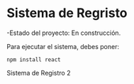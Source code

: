 <h1>Sistema de Regristo</h1>

-Estado del proyecto: En construcción.

Para ejecutar el sistema, debes poner:

```npm install react```

Sistema de Registro 2
